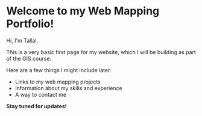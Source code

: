 # Welcome to my Web Mapping Portfolio!

Hi, I'm Tallal.

This is a very basic first page for my website, which I will be building as part of the GIS course. 

Here are a few things I might include later: 

* Links to my web mapping projects 
* Information about my skills and experience 
* A way to contact me
   
**Stay tuned for updates!** 
